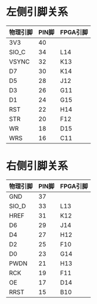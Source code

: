 # 左侧引脚关系

| 物理引脚 | PIN脚 | FPGA引脚 |
| ---   | --- | --- |
| 3V3   | 40  |     |
| SIO_C | 34  | L14 |
| VSYNC | 32  | K13 |
| D7    | 30  | K14 |
| D5    | 28  | J12 |
| D3    | 26  | G11 |
| D1    | 24  | G15 |
| RST   | 22  | H14 |
| STR   | 20  | F12 |
| WR    | 18  | D15 |
| WRS   | 16  | C11 |

# 右侧引脚关系

| 物理引脚 | PIN脚 | FPGA引脚 |
| ---   | --- | --- |
| GND   | 37  |     |
| SIO_D | 33  | L13 |
| HREF  | 31  | K12 |
| D6    | 29  | J14 |
| D4    | 27  | H12 |
| D2    | 25  | F10 |
| D0    | 23  | G14 |
| PWDN  | 21  | H13 |
| RCK   | 19  | F11 |
| OE    | 17  | D14 |
| RRST  | 15  | B10 |